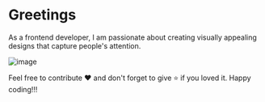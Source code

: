 # Greetings

As a frontend developer, I am passionate about creating visually appealing designs that capture people's attention.

![image](https://github.com/the-shivam-gupta/the-shivam-gupta.github.io/assets/109647722/ef4d8dd1-afe3-4f6c-9b47-dc368865dd33)

Feel free to contribute ❤️ and don't forget to give ⭐ if you loved it. Happy coding!!!
